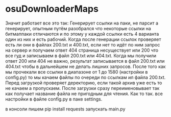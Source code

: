 # osuDownloaderMaps
Значит работает все это так:
  Генерирует ссылки на паки, не парсит а генерирует, опытным путём разобрался что некоторые ссылки на битмаппаки отличаются и по этому у каждой ссылки есть 4 варианта один из них и есть рабочий.
  Когда после генерации ссылок проверяет есть ли они в файлах 200.txt и 400.txt, если нет то идёт по ним запрос на сервер и получаем ответ 404 страница несуществует или 200 что все гуд и записываем в файл 200.txt или 404.txt.
  Когда мы получили ответ 200 или 404 не важно, результат записывается в файл 200.txt или 404.txt чтобы в дальнейшем не делать лишних запросов.
  После того как мы прочекали все ссылки в диапазоне от 1 до 1580 (настройки в config.py) то мы качаем файлы по очереди по ссылкам ил файла 200.txt.
  Перед загрузкой проверяет деректорию, если такой архив уже есть то не качаем а пропускаем.
  После загрузки сразу переименовывает так как получает название файла не пригодным для чтения.
Как то так.
все настройки в файле config.py в паке settings.

в консоли пишем pip install requests
запускать main.py
